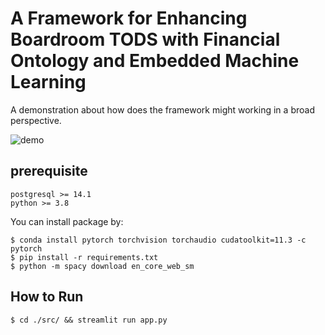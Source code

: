 # A Framework for Enhancing Boardroom TODS with Financial Ontology and Embedded Machine Learning

A demonstration about how does the framework might working in a broad perspective.

![demo](./figs/demo.gif)

## prerequisite

```plain
postgresql >= 14.1
python >= 3.8
```

You can install package by:

```
$ conda install pytorch torchvision torchaudio cudatoolkit=11.3 -c pytorch
$ pip install -r requirements.txt
$ python -m spacy download en_core_web_sm
```

## How to Run

```
$ cd ./src/ && streamlit run app.py
```